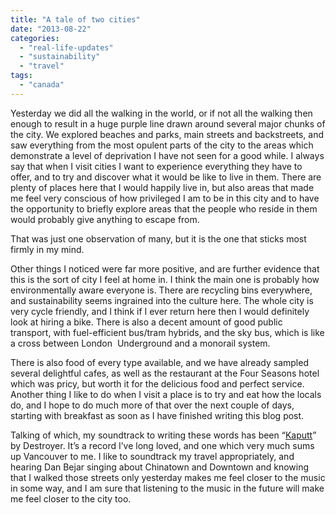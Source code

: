 ```yaml
---
title: "A tale of two cities"
date: "2013-08-22"
categories: 
  - "real-life-updates"
  - "sustainability"
  - "travel"
tags: 
  - "canada"
---
```


Yesterday we did all the walking in the world, or if not all the walking then enough to result in a huge purple line drawn around several major chunks of the city. We explored beaches and parks, main streets and backstreets, and saw everything from the most opulent parts of the city to the areas which demonstrate a level of deprivation I have not seen for a good while. I always say that when I visit cities I want to experience everything they have to offer, and to try and discover what it would be like to live in them. There are plenty of places here that I would happily live in, but also areas that made me feel very conscious of how privileged I am to be in this city and to have the opportunity to briefly explore areas that the people who reside in them would probably give anything to escape from.

That was just one observation of many, but it is the one that sticks most firmly in my mind.

Other things I noticed were far more positive, and are further evidence that this is the sort of city I feel at home in. I think the main one is probably how environmentally aware everyone is. There are recycling bins everywhere, and sustainability seems ingrained into the culture here. The whole city is very cycle friendly, and I think if I ever return here then I would definitely look at hiring a bike. There is also a decent amount of good public transport, with fuel-efficient bus/tram hybrids, and the sky bus, which is like a cross between London  Underground and a monorail system.

There is also food of every type available, and we have already sampled several delightful cafes, as well as the restaurant at the Four Seasons hotel which was pricy, but worth it for the delicious food and perfect service. Another thing I like to do when I visit a place is to try and eat how the locals do, and I hope to do much more of that over the next couple of days, starting with breakfast as soon as I have finished writing this blog post.

Talking of which, my soundtrack to writing these words has been “[Kaputt](http://en.wikipedia.org/wiki/Kaputt_(album))” by Destroyer. It’s a record I’ve long loved, and one which very much sums up Vancouver to me. I like to soundtrack my travel appropriately, and hearing Dan Bejar singing about Chinatown and Downtown and knowing that I walked those streets only yesterday makes me feel closer to the music in some way, and I am sure that listening to the music in the future will make me feel closer to the city too.
